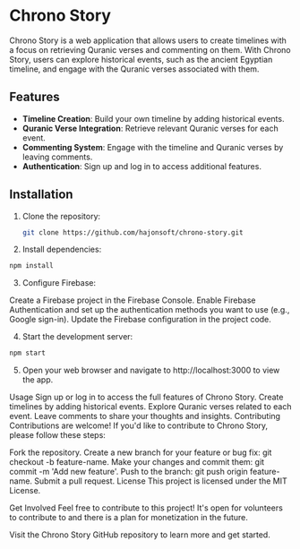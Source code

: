 # Chrono Story

Chrono Story is a web application that allows users to create timelines with a focus on retrieving Quranic verses and commenting on them. With Chrono Story, users can explore historical events, such as the ancient Egyptian timeline, and engage with the Quranic verses associated with them.

## Features

- **Timeline Creation**: Build your own timeline by adding historical events.
- **Quranic Verse Integration**: Retrieve relevant Quranic verses for each event.
- **Commenting System**: Engage with the timeline and Quranic verses by leaving comments.
- **Authentication**: Sign up and log in to access additional features.

## Installation

1. Clone the repository:

   ```bash
   git clone https://github.com/hajonsoft/chrono-story.git
   ```
2. Install dependencies:

```bash
npm install
```

3. Configure Firebase:

Create a Firebase project in the Firebase Console.
Enable Firebase Authentication and set up the authentication methods you want to use (e.g., Google sign-in).
Update the Firebase configuration in the project code.

4. Start the development server:

```bash
npm start
```

5. Open your web browser and navigate to http://localhost:3000 to view the app.


Usage
Sign up or log in to access the full features of Chrono Story.
Create timelines by adding historical events.
Explore Quranic verses related to each event.
Leave comments to share your thoughts and insights.
Contributing
Contributions are welcome! If you'd like to contribute to Chrono Story, please follow these steps:

Fork the repository.
Create a new branch for your feature or bug fix: git checkout -b feature-name.
Make your changes and commit them: git commit -m 'Add new feature'.
Push to the branch: git push origin feature-name.
Submit a pull request.
License
This project is licensed under the MIT License.

Get Involved
Feel free to contribute to this project! It's open for volunteers to contribute to and there is a plan for monetization in the future.

Visit the Chrono Story GitHub repository to learn more and get started.
